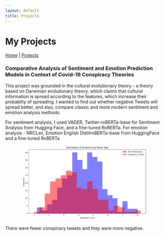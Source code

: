 ```yaml
---
layout: default
title: Projects
---
```


# My Projects

[Home](https://anko98.github.io/portfolio/) | [Projects](https://anko98.github.io/portfolio/projects)

### Comparative Analysis of Sentiment and Emotion Prediction Models in Context of Covid-19 Conspiracy Theories

This project was grounded in the cultural evolutionary theory - a theory based on Darwinian evolutionary theory, which claims that cultural information is spread according to the features, which increase their probablity of spreading. I wanted to find out whether negative Tweets will spread better, and also, compare classic and more modern sentiment and emotion analysis methods.

For sentiment analysis, I used VADER, Twitter-roBERTa-base for Sentiment Analysis from Hugging Face, and a fine-tuned RoBERTa. For emotion analysis - NRCLex, Emotion English DistilroBERTa-base from HuggingFace and a fine-tuned RoBERTa

<p align="center">
  <img src="https://github.com/anko98/portfolio/blob/main/images/distribution%20of%20sentiment%20scores%20by%20tweet%20type.png?raw=true" alt="Sentiment distribution" width="400">
</p>
There were fewer conspiracy tweets and they were more negative.

